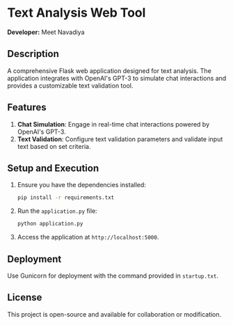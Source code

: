 
# Text Analysis Web Tool

**Developer:** Meet Navadiya

## Description
A comprehensive Flask web application designed for text analysis. The application integrates with OpenAI's GPT-3 to simulate chat interactions and provides a customizable text validation tool.

## Features
1. **Chat Simulation**: Engage in real-time chat interactions powered by OpenAI's GPT-3.
2. **Text Validation**: Configure text validation parameters and validate input text based on set criteria.


## Setup and Execution
1. Ensure you have the dependencies installed:
   ```bash
   pip install -r requirements.txt
   ```
2. Run the `application.py` file:
   ```bash
   python application.py
   ```
3. Access the application at `http://localhost:5000`.

## Deployment
Use Gunicorn for deployment with the command provided in `startup.txt`.

## License
This project is open-source and available for collaboration or modification.

